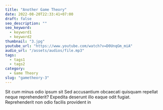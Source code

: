 ```yaml
---
title: "Another Game Theory"
date: 2022-08-20T22:33:41+07:00
draft: false
seo_description: ""
seo_keyword:
  - keyword1
  - keyword2
thumbnail: "3.jpg"
youtube_url: "https://www.youtube.com/watch?v=D0UnqGm_miA"
audio_url: "/assets/audios/file.mp3"
tags:
  - tags1
  - tags2
category:
  - Game Theory
slug: "gametheory-3"
---
```


Sit cum minus odio ipsum sit Sed accusantium obcaecati quisquam repellat neque
reprehenderit? Expedita deserunt illo eaque odit fugiat. Reprehenderit non odio
facilis provident in

